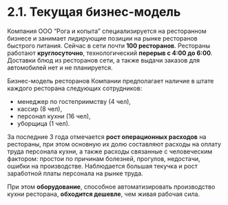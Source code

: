 # 2.1. Текущая бизнес-модель

Компания ООО “Рога и копыта” специализируется на ресторанном бизнесе и занимает лидирующие позиции на рынке ресторанов быстрого питания. Сейчас в сети почти **100 ресторанов**. Рестораны работают **круглосуточно**, технологический **перерыв с 4:00 до 6:00**. Доставки блюд из ресторанов сети, а также выдачи заказов для автомобилей нет и не планируется.

Бизнес-модель ресторанов Компании предполагает наличие в штате каждого ресторана следующих сотрудников: 

  -   менеджер по гостеприимству (4 чел),
  -   кассир (8 чел),
  -   персонал кухни (16 чел),
  -   уборщица (1 чел).
  
За последние 3 года отмечается **рост операционных расходов** на рестораны, при этом основную их долю составляют расходы на оплату труда персонала кухни, а также расходы связанные с человеческим фактором: простои по причинам болезней, прогулов, недостачи, ошибки на производстве. Наблюдается большая текучка и рост заработной платы персонала на рынке труда. 

При этом **оборудование**, способное автоматизировать производство кухни ресторана, **обходится дешевле**, чем живая рабочая сила.
